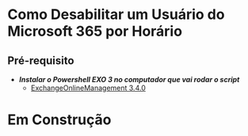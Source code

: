 # Como Desabilitar um Usuário do Microsoft 365 por Horário

## Pré-requisito 
- ***Instalar o Powershell EXO 3 no computador que vai rodar o script***
   - [ExchangeOnlineManagement 3.4.0](https://www.powershellgallery.com/packages/ExchangeOnlineManagement/3.4.0)


# Em Construção
